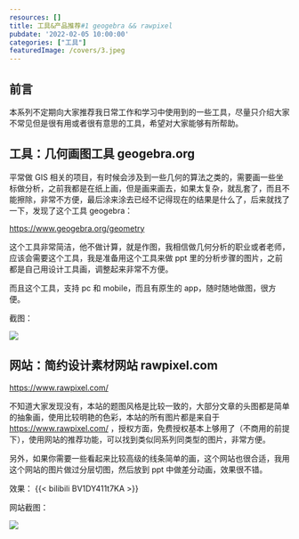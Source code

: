 ```yaml
---
resources: []
title: 工具&产品推荐#1 geogebra && rawpixel
pubdate: '2022-02-05 10:00:00'
categories: ["工具"]
featuredImage: /covers/3.jpeg
---
```


## 前言

本系列不定期向大家推荐我日常工作和学习中使用到的一些工具，尽量只介绍大家不常见但是很有用或者很有意思的工具，希望对大家能够有所帮助。

## 工具：几何画图工具 geogebra.org

平常做 GIS 相关的项目，有时候会涉及到一些几何的算法之类的，需要画一些坐标做分析，之前我都是在纸上画，但是画来画去，如果太复杂，就乱套了，而且不能擦除，非常不方便，最后涂来涂去已经不记得现在的结果是什么了，后来就找了一下，发现了这个工具 geogebra：

https://www.geogebra.org/geometry

这个工具非常简洁，他不做计算，就是作图，我相信做几何分析的职业或者老师，应该会需要这个工具，我是准备用这个工具来做 ppt 里的分析步骤的图片，之前都是自己用设计工具画，调整起来非常不方便。

而且这个工具，支持 pc 和 mobile，而且有原生的 app，随时随地做图，很方便。

截图：

![](/tools/2.png)

## 网站：简约设计素材网站 rawpixel.com

https://www.rawpixel.com/

不知道大家发现没有，本站的题图风格是比较一致的，大部分文章的头图都是简单的抽象画，使用比较明艳的色彩，本站的所有图片都是来自于 https://www.rawpixel.com/ ，授权方面，免费授权基本上够用了（不商用的前提下），使用网站的推荐功能，可以找到类似同系列同类型的图片，非常方便。

另外，如果你需要一些看起来比较高级的线条简单的画，这个网站也很合适，我用这个网站的图片做过分层切图，然后放到 ppt 中做差分动画，效果很不错。

效果：
{{< bilibili BV1DY411t7KA >}}

网站截图：

![](/tools/1.jpg)